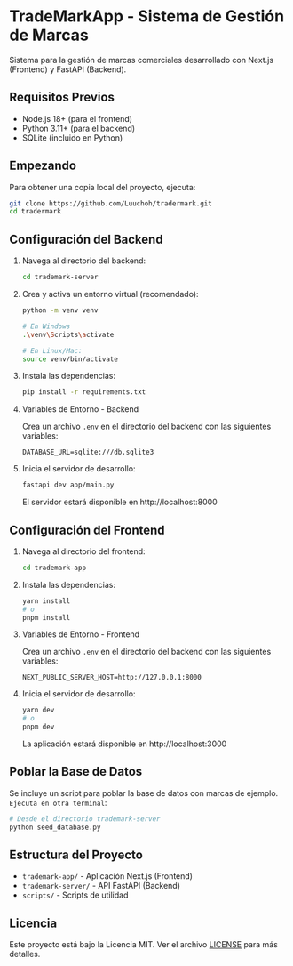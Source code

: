 # TradeMarkApp - Sistema de Gestión de Marcas

Sistema para la gestión de marcas comerciales desarrollado con Next.js (Frontend) y FastAPI (Backend).


## Requisitos Previos

- Node.js 18+ (para el frontend)
- Python 3.11+ (para el backend)
- SQLite (incluido en Python)

## Empezando

Para obtener una copia local del proyecto, ejecuta:

```bash
git clone https://github.com/Luuchoh/tradermark.git
cd tradermark
```

## Configuración del Backend

1. Navega al directorio del backend:
   ```bash
   cd trademark-server
   ```

2. Crea y activa un entorno virtual (recomendado):
   ```bash
   python -m venv venv

   # En Windows
   .\venv\Scripts\activate

   # En Linux/Mac: 
   source venv/bin/activate
   ```

3. Instala las dependencias:
   ```bash
   pip install -r requirements.txt
   ```

4. Variables de Entorno - Backend

   Crea un archivo `.env` en el directorio del backend con las siguientes variables:

   ```
   DATABASE_URL=sqlite:///db.sqlite3
   ```  

5. Inicia el servidor de desarrollo:
   ```bash
   fastapi dev app/main.py
   ```
   El servidor estará disponible en http://localhost:8000

## Configuración del Frontend

1. Navega al directorio del frontend:
   ```bash
   cd trademark-app
   ```

2. Instala las dependencias:
   ```bash
   yarn install
   # o
   pnpm install
   ```

3. Variables de Entorno - Frontend

   Crea un archivo `.env` en el directorio del backend con las siguientes variables:

   ```
   NEXT_PUBLIC_SERVER_HOST=http://127.0.0.1:8000
   ```

4. Inicia el servidor de desarrollo:
   ```bash
   yarn dev
   # o
   pnpm dev
   ```
   La aplicación estará disponible en http://localhost:3000


## Poblar la Base de Datos

Se incluye un script para poblar la base de datos con marcas de ejemplo. `Ejecuta en otra terminal`:

```bash
# Desde el directorio trademark-server
python seed_database.py
```

## Estructura del Proyecto

- `trademark-app/` - Aplicación Next.js (Frontend)
- `trademark-server/` - API FastAPI (Backend)
- `scripts/` - Scripts de utilidad


## Licencia

Este proyecto está bajo la Licencia MIT. Ver el archivo [LICENSE](LICENSE) para más detalles.
